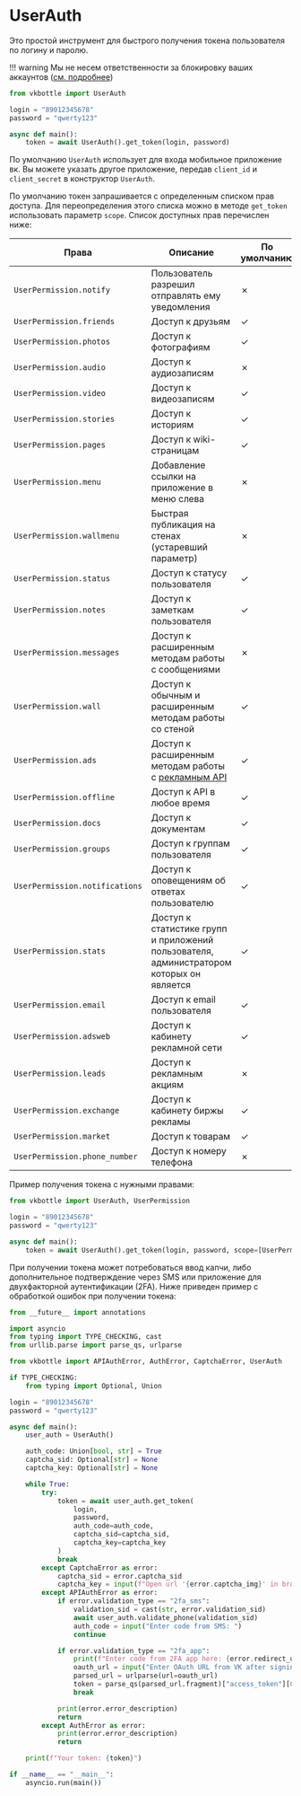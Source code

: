 # UserAuth

Это простой инструмент для быстрого получения токена пользователя по логину и паролю.

!!! warning
    Мы не несем ответственности за блокировку ваших аккаунтов ([см. подробнее](../high-level/user.md))

```python
from vkbottle import UserAuth

login = "89012345678"
password = "qwerty123"

async def main():
    token = await UserAuth().get_token(login, password)
```

По умолчанию `UserAuth` использует для входа мобильное приложение вк.
Вы можете указать другое приложение, передав `client_id` и `client_secret` в конструктор `UserAuth`.

По умолчанию токен запрашивается с определенным списком прав доступа. Для переопределения этого списка можно в методе `get_token` использовать параметр `scope`. Список доступных прав перечислен ниже:

| Права                          | Описание                                                                                             | По умолчанию |
| ------------------------------ | ---------------------------------------------------------------------------------------------------- | ------------ |
| `UserPermission.notify`        | Пользователь разрешил отправлять ему уведомления                                                     | ✗            |
| `UserPermission.friends`       | Доступ к друзьям                                                                                     | ✓            |
| `UserPermission.photos`        | Доступ к фотографиям                                                                                 | ✓            |
| `UserPermission.audio`         | Доступ к аудиозаписям                                                                                | ✗            |
| `UserPermission.video`         | Доступ к видеозаписям                                                                                | ✓            |
| `UserPermission.stories`       | Доступ к историям                                                                                    | ✓            |
| `UserPermission.pages`         | Доступ к wiki-страницам                                                                              | ✓            |
| `UserPermission.menu`          | Добавление ссылки на приложение в меню слева                                                         | ✗            |
| `UserPermission.wallmenu`      | Быстрая публикация на стенах (устаревший параметр)                                                   | ✗            |
| `UserPermission.status`        | Доступ к статусу пользователя                                                                        | ✓            |
| `UserPermission.notes`         | Доступ к заметкам пользователя                                                                       | ✓            |
| `UserPermission.messages`      | Доступ к расширенным методам работы с сообщениями                                                    | ✗            |
| `UserPermission.wall`          | Доступ к обычным и расширенным методам работы со стеной                                              | ✓            |
| `UserPermission.ads`           | Доступ к расширенным методам работы с [рекламным API](https://dev.vk.com/ru/api/ads/getting-started) | ✓            |
| `UserPermission.offline`       | Доступ к API в любое время                                                                           | ✓            |
| `UserPermission.docs`          | Доступ к документам                                                                                  | ✓            |
| `UserPermission.groups`        | Доступ к группам пользователя                                                                        | ✓            |
| `UserPermission.notifications` | Доступ к оповещениям об ответах пользователю                                                         | ✓            |
| `UserPermission.stats`         | Доступ к статистике групп и приложений пользователя, администратором которых он является             | ✓            |
| `UserPermission.email`         | Доступ к email пользователя                                                                          | ✓            |
| `UserPermission.adsweb`        | Доступ к кабинету рекламной сети                                                                     | ✓            |
| `UserPermission.leads`         | Доступ к рекламным акциям                                                                            | ✗            |
| `UserPermission.exchange`      | Доступ к кабинету биржы рекламы                                                                      | ✓            |
| `UserPermission.market`        | Доступ к товарам                                                                                     | ✓            |
| `UserPermission.phone_number`  | Доступ к номеру телефона                                                                             | ✗            |

Пример получения токена с нужными правами:

```python
from vkbottle import UserAuth, UserPermission

login = "89012345678"
password = "qwerty123"

async def main():
    token = await UserAuth().get_token(login, password, scope=[UserPermission.photos, UserPermission.video])
```

При получении токена может потребоваться ввод капчи, либо дополнительное подтверждение через SMS или приложение для двухфакторной аутентификации (2FA). Ниже приведен пример с обработкой ошибок при получении токена:

```python
from __future__ import annotations

import asyncio
from typing import TYPE_CHECKING, cast
from urllib.parse import parse_qs, urlparse

from vkbottle import APIAuthError, AuthError, CaptchaError, UserAuth

if TYPE_CHECKING:
    from typing import Optional, Union

login = "89012345678"
password = "qwerty123"

async def main():
    user_auth = UserAuth()

    auth_code: Union[bool, str] = True
    captcha_sid: Optional[str] = None
    captcha_key: Optional[str] = None

    while True:
        try:
            token = await user_auth.get_token(
                login,
                password,
                auth_code=auth_code,
                captcha_sid=captcha_sid,
                captcha_key=captcha_key
            )
            break
        except CaptchaError as error:
            captcha_sid = error.captcha_sid
            captcha_key = input(f"Open url '{error.captcha_img}' in browser and enter captcha code: ")
        except APIAuthError as error:
            if error.validation_type == "2fa_sms":
                validation_sid = cast(str, error.validation_sid)
                await user_auth.validate_phone(validation_sid)
                auth_code = input("Enter code from SMS: ")
                continue

            if error.validation_type == "2fa_app":
                print(f"Enter code from 2FA app here: {error.redirect_uri}")
                oauth_url = input("Enter OAuth URL from VK after signin in: ")
                parsed_url = urlparse(url=oauth_url)
                token = parse_qs(parsed_url.fragment)["access_token"][0]
                break

            print(error.error_description)
            return
        except AuthError as error:
            print(error.error_description)
            return

    print(f"Your token: {token}")

if __name__ == "__main__":
    asyncio.run(main())

```
